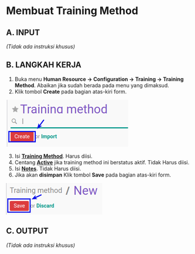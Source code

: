 # Membuat Training Method

## A. INPUT

*(Tidak ada instruksi khusus)*

## B. LANGKAH KERJA

1. Buka menu **Human Resource -> Configuration -> Training -> Training Method**. Abaikan jika sudah berada pada menu yang dimaksud.
2. Klik tombol **Create** pada bagian atas-kiri form.

![](../../img/training-method/tombol-create.png)

3. Isi **[Training Method](./penjelasan.md#field-name)**. Harus diisi.
4. Centang **[Active](./penjelasan.md#field-active)** jika training method ini berstatus aktif. Tidak Harus diisi.
5. Isi **[Notes](./penjelasan.md#field-note)**. Tidak Harus diisi.
6. Jika akan **disimpan** Klik tombol **Save** pada bagian atas-kiri form.

![](../../img/training-method/tombol-save.png)

## C. OUTPUT

*(Tidak ada instruksi khusus)*
